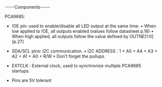 -----Components-----

PCA9685:
  - !OE pin: used to enable/disable all LED output at the same time.
    • When low applied to !OE, all outputs enabled (values follow datasheet p.16)
    • When high applied, all outputs follow the value defined by OUTNE[1:0] (p.27)

  - SDA/SCL pins: I2C communication.
    • I2C ADDRESS : 1 + A5 + A4 + A3 + A2 + A1 + A0 + R/W
    • Don't forget the pullups.

  - EXTCLK : External clock, used to synchronize multiple PCA9685 startups.

  - Pins are 5V tolerant

